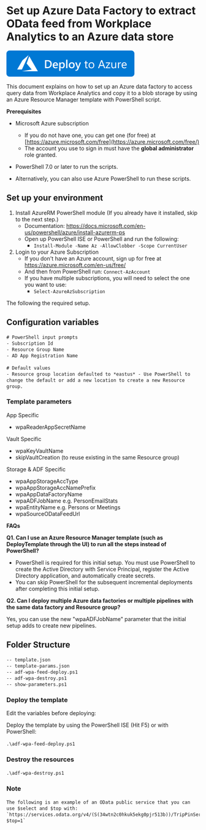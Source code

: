 # Set up Azure Data Factory to extract OData feed from Workplace Analytics to an Azure data store

[![Deploy to Azure](https://raw.githubusercontent.com/Azure/azure-quickstart-templates/master/1-CONTRIBUTION-GUIDE/images/deploytoazure.svg?sanitize=true)](https://portal.azure.com/#create/Microsoft.Template/uri/https%3A%2F%2Fraw.githubusercontent.com%2Fnk-gears%2Fwpa-adf-blob-feed%2Fmaster%2Ftemplate.json)


This document explains on how to set up an Azure data factory to access query data from Workplace Analytics and copy it to a blob storage by using an Azure Resource Manager template with PowerShell script.

**Prerequisites**

- Microsoft Azure subscription
  - If you do not have one, you can get one (for free) at [https://azure.microsoft.com/free](https://azure.microsoft.com/free/)
  - The account you use to sign in must have the **global administrator** role granted.

- PowerShell 7.0 or later to run the scripts.
- Alternatively, you can also use Azure PowerShell to run these scripts.

## Set up your environment

1. Install AzureRM PowerShell module (If you already have it installed, skip to the next step.)
   - Documentation: https://docs.microsoft.com/en-us/powershell/azure/install-azurerm-ps
   - Open up PowerShell ISE or PowerShell and run the following:
     - `Install-Module -Name Az -AllowClobber -Scope CurrentUser`
2. Login to your Azure Subscription
   - If you don't have an Azure account, sign up for free at https://azure.microsoft.com/en-us/free/
   - And then from PowerShell run: `Connect-AzAccount`
   - If you have multiple subscriptions, you will need to select the one you want to use:
     - `Select-AzureAzSubscription`

The following the required setup.

## Configuration variables

```
# PowerShell input prompts
- Subscription Id 
- Resource Group Name
- AD App Registration Name

# Default values
- Resource group location defaulted to *eastus* - Use PowerShell to change the default or add a new location to create a new Resource group. 

```

### Template parameters

App Specific
- wpaReaderAppSecretName

Vault Specific
- wpaKeyVaultName
- skipVaultCreation (to reuse existing in the same Resource group)

Storage & ADF Specific
- wpaAppStorageAccType
- wpaAppStorageAccNamePrefix
- wpaAppDataFactoryName
- wpaADFJobName   e.g. PersonEmailStats
- wpaEntityName   e.g. Persons or Meetings
- wpaSourceODataFeedUrl

**FAQs**

**Q1. Can I use an Azure Resource Manager template (such as DeployTemplate through the UI) to run all the steps instead of PowerShell?**

- PowerShell is required for this initial setup. You must use PowerShell to create the Active Directory with Service Principal, register the Active Directory application, and automatically create secrets.
- You can skip PowerShell for the subsequent incremental deployments after completing this initial setup.

**Q2. Can I deploy multiple Azure data factories or multiple pipelines with the same data factory and Resource group?**

Yes, you can use the new "wpaADFJobName" parameter that the initial setup adds to create new pipelines.

## Folder Structure

```
-- template.json
-- template-params.json
-- adf-wpa-feed-deploy.ps1
-- adf-wpa-destroy.ps1
-- show-parameters.ps1

```

### Deploy the template

Edit the variables before deploying:

Deploy the template by using the PowerShell ISE (Hit F5) or with PowerShell:

`.\adf-wpa-feed-deploy.ps1`

### Destroy the resources

`.\adf-wpa-destroy.ps1`

### Note

```
The following is an example of an OData public service that you can use $select and $top with: 
`https://services.odata.org/v4/(S(34wtn2c0hkuk5ekg0pjr513b))/TripPinServiceRW/People?$top=1` 

```
